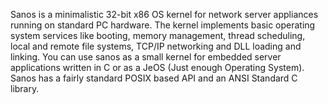 Sanos is a minimalistic 32-bit x86 OS kernel for network server appliances running on standard PC hardware. The kernel implements basic operating system services like booting, memory management, thread scheduling, local and remote file systems, TCP/IP networking and DLL loading and linking. You can use sanos as a small kernel for embedded server applications written in C or as a JeOS (Just enough Operating System). Sanos has a fairly standard POSIX based API and an ANSI Standard C library.